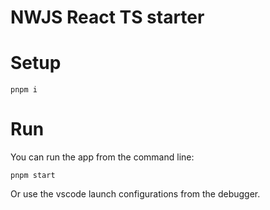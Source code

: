 # NWJS React TS starter

# Setup

```
pnpm i
```

# Run

You can run the app from the command line:

```
pnpm start
```

Or use the vscode launch configurations from the debugger.
